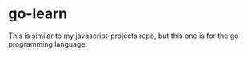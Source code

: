 # go-learn
This is similar to my javascript-projects repo, but this one is for the go programming language.
